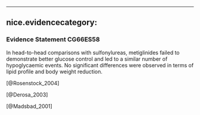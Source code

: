 
---
nice.evidencecategory: 
---

### Evidence Statement CG66ES58
In head-to-head comparisons with sulfonylureas, metiglinides failed to demonstrate better
glucose control and led to a similar number of hypoglycaemic events. No significant differences
were observed in terms of lipid profile and body weight reduction.

[@Rosenstock_2004]

[@Derosa_2003]

[@Madsbad_2001]

